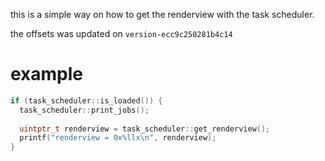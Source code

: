 this is a simple way on how to get the renderview with the task scheduler.

the offsets was updated on ```version-ecc9c250281b4c14```


# example
```c++
if (task_scheduler::is_loaded()) {
  task_scheduler::print_jobs();
  
  uintptr_t renderview = task_scheduler::get_renderview();
  printf("renderview = 0x%llx\n", renderview);
}
```

